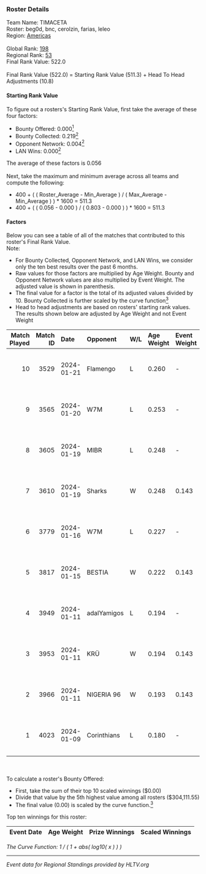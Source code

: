 ### Roster Details<br />
Team Name: TIMACETA<br />
Roster: beg0d, bnc, cerolzin, farias, leleo<br />
Region: [Americas]( ../standings_americas.md)<br />
<br />
Global Rank: [198](../standings_global.md)<br />
Regional Rank: [53]( ../standings_americas.md)<br />
Final Rank Value:  522.0<br />
<br />
Final Rank Value (522.0) = Starting Rank Value (511.3) + Head To Head Adjustments (10.8)<br />

#### Starting Rank Value<br />
To figure out a rosters's Starting Rank Value, first take the average of these four factors:<br />
- Bounty Offered: 0.000[<sup>1</sup>](#table2)
- Bounty Collected: 0.219[<sup>2</sup>](#table1)
- Opponent Network: 0.004[<sup>2</sup>](#table1)
- LAN Wins: 0.000[<sup>2</sup>](#table1)

The average of these factors is 0.056<br />
<br />
Next, take the maximum and minimum average across all teams and compute the following:<br />
- 400 + ( ( Roster_Average - Min_Average ) / ( Max_Average - Min_Average ) ) * 1600 = 511.3
- 400 + ( ( 0.056 - 0.000 ) / ( 0.803 - 0.000 ) ) * 1600 = 511.3


#### Factors<br />
Below you can see a table of all of the matches that contributed to this roster's Final Rank Value.<br />
Note:<br />

- For Bounty Collected, Opponent Network, and LAN Wins, we consider only the ten best results over the past 6 months.
- Raw values for those factors are multiplied by Age Weight. Bounty and Opponent Network values are also multiplied by Event Weight. The adjusted value is shown in parenthesis.
- The final value for a factor is the total of its adjusted values divided by 10. Bounty Collected is further scaled by the curve function[<sup>3</sup>](#curveFunction)
- Head to head adjustments are based on rosters' starting rank values. The results shown below are adjusted by Age Weight and not Event Weight
<span id="table1"></span><br />


| Match Played | Match ID | Date       | Opponent    | W/L | Age Weight | Event Weight | Bounty Collected | Opponent Network | LAN Wins  | H2H Adj. | Roster                              |
| -: | -: | :- | :- | :- | :- | :- | :- | :- | :- | -: | :- |
|           10 |     3529 | 2024-01-21 | Flamengo    | L   | 0.260      | -            | -                | -                | -         |    -3.95 | beg0d, bnc, cerolzin, farias, leleo |
|            9 |     3565 | 2024-01-20 | W7M         | L   | 0.253      | -            | -                | -                | -         |    -1.41 | beg0d, bnc, cerolzin, farias, leleo |
|            8 |     3605 | 2024-01-19 | MIBR        | L   | 0.248      | -            | -                | -                | -         |    -0.02 | beg0d, bnc, cerolzin, farias, leleo |
|            7 |     3610 | 2024-01-19 | Sharks      | W   | 0.248      | 0.143        | 0.037 (0.001)    | 0.486 (0.017)    | 0 (0.000) |     7.27 | beg0d, bnc, cerolzin, farias, leleo |
|            6 |     3779 | 2024-01-16 | W7M         | L   | 0.227      | -            | -                | -                | -         |    -1.25 | beg0d, bnc, cerolzin, farias, leleo |
|            5 |     3817 | 2024-01-15 | BESTIA      | W   | 0.222      | 0.143        | 0.031 (0.001)    | 0.631 (0.020)    | 0 (0.000) |     6.53 | beg0d, bnc, cerolzin, farias, leleo |
|            4 |     3949 | 2024-01-11 | adalYamigos | L   | 0.194      | -            | -                | -                | -         |    -2.05 | beg0d, bnc, cerolzin, farias, leleo |
|            3 |     3953 | 2024-01-11 | KRÜ         | W   | 0.194      | 0.143        | 0.016 (0.000)    | 0.131 (0.004)    | 0 (0.000) |     5.12 | beg0d, bnc, cerolzin, farias, leleo |
|            2 |     3966 | 2024-01-11 | NIGERIA 96  | W   | 0.193      | 0.143        | 0.000 (0.000)    | 0.000 (0.000)    | 0 (0.000) |     2.14 | beg0d, bnc, cerolzin, farias, leleo |
|            1 |     4023 | 2024-01-09 | Corinthians | L   | 0.180      | -            | -                | -                | -         |    -1.58 | beg0d, bnc, cerolzin, farias, leleo |

<br />
<span id="table2"></span><br />
To calculate a roster's Bounty Offered:<br />

- First, take the sum of their top 10 scaled winnings ($0.00)
- Divide that value by the 5th highest value among all rosters ($304,111.55)
- The final value (0.00) is scaled by the curve function.[<sup>3</sup>](#curveFunction)

Top ten winnings for this roster:<br />

| Event Date | Age Weight | Prize Winnings | Scaled Winnings |
| :- | -: | :- | :- |


<span id="curveFunction"></span>_The Curve Function: 1 / ( 1 + abs( log10( x ) ) )_<br />

---
_Event data for Regional Standings provided by HLTV.org_<br />
